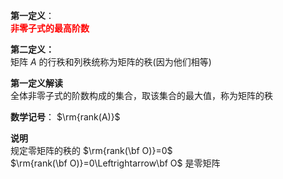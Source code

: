 **第一定义**：    
<font color=red>**非零子式的最高阶数**</font>    
    
**第二定义：**    
矩阵 $A$ 的行秩和列秩统称为矩阵的秩(因为他们相等)    
    
**第一定义解读**    
全体非零子式的阶数构成的集合，取该集合的最大值，称为矩阵的秩    
    
**数学记号**： $\rm{rank(A)}$     
    
**说明**    
规定零矩阵的秩的 $\rm{rank(\bf O)}=0$     
 $\rm{rank(\bf O)}=0\Leftrightarrow\bf O$ 是零矩阵    
